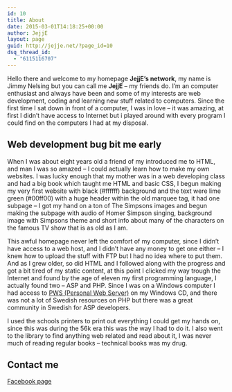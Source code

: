 ```yaml
---
id: 10
title: About
date: 2015-03-01T14:18:25+00:00
author: JejjE
layout: page
guid: http://jejje.net/?page_id=10
dsq_thread_id:
  - "6115116707"
---
```

Hello there and welcome to my homepage **JejjE&#8217;s network**, my name is Jimmy Nelsing but you can call me **JejjE** &#8211; my friends do. I&#8217;m an computer enthusiast and always have been and some of my interests are web development, coding and learning new stuff related to computers. Since the first time I sat down in front of a computer, I was in love &#8211; it was amazing, at first I didn&#8217;t have access to Internet but i played around with every program I could find on the computers I had at my disposal.

## Web development bug bit me early

When I was about eight years old a friend of my introduced me to HTML, and man I was so amazed &#8211; I could actually learn how to make my own websites. I was lucky enough that my mother was in a web developing class and had a big book which taught me HTML and basic CSS, I begun making my very first website with black (#ffffff) background and the text were lime green (#00ff00) with a huge header within the old marquee tag, it had one subpage &#8211; I got my hand on a ton of The Simpsons images and begun making the subpage with audio of Homer Simpson singing, background image with Simpsons theme and short info about many of the characters on the famous TV show that is as old as I am.

This awful homepage never left the comfort of my computer, since I didn&#8217;t have access to a web host, and I didn&#8217;t have any money to get one either &#8211; I knew how to upload the stuff with FTP but I had no idea where to put them. And as I grew older, so did HTML and I followed along with the progress and got a bit tired of my static content, at this point I clicked my way trough the Internet and found by the age of eleven my first programming language, I actually found two &#8211; ASP and PHP. Since I was on a Windows computer I had access to <a title="Microsoft Windows Personal Web Server" href="http://en.wikipedia.org/wiki/Microsoft_Personal_Web_Server" target="_blank" rel="nofollow">PWS (Personal Web Server)</a> on my Windows CD, and there was not a lot of Swedish resources on PHP but there was a great community in Swedish for ASP developers.

I used the schools printers to print out everything I could get my hands on, since this was during the 56k era this was the way I had to do it. I also went to the library to find anything web related and read about it, I was never much of reading regular books &#8211; technical books was my drug.

## Contact me

<a title="JejjE's network Facebook page" href="http://facebook.com/jejje.net" target="_blank">Facebook page</a>
